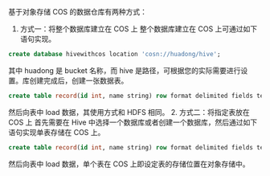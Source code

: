 基于对象存储 COS 的数据仓库有两种方式：
1. 方式一：将整个数据库建立在 COS 上
整个数据库建立在 COS 上可通过如下语句实现。
``` sql
create database hivewithcos location 'cosn://huadong/hive';
```
其中 huadong 是 bucket 名称，而 hive 是路径，可根据您的实际需要进行设置。库创建完成后，创建一张数据表。
``` sql
create table record(id int, name string) row format delimited fields terminated by ',' stored as textfile;
```
然后向表中 load 数据，其使用方式和 HDFS 相同。
2. 方式二：将指定表放在 COS 上
首先需要在 Hive 中选择一个数据库或者创建一个数据库，然后通过如下语句实现单表存储在 COS 上。
``` sql
create table record(id int, name string) row format delimited fields terminated by ',' stored as textfile location 'cosn://huadong/hive/cos';
```
然后向表中 load 数据，单个表在 COS 上即设定表的存储位置在对象存储中。
